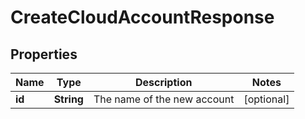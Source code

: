 
# CreateCloudAccountResponse

## Properties
Name | Type | Description | Notes
------------ | ------------- | ------------- | -------------
**id** | **String** | The name of the new account |  [optional]



